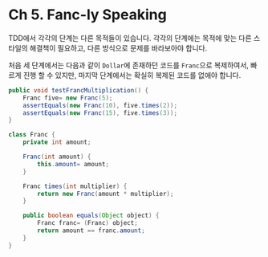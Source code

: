 # Ch 5. Fanc-ly Speaking

TDD에서 각각의 단계는 다른 목적들이 있습니다.
각각의 단계에는 목적에 맞는 다른 스타일의 해결책이 필요하고, 다른 방식으로 문제를 바라보아야 합니다.

처음 세 단계에서는 다음과 같이 `Dollar`에 존재하던 코드를 `Franc`으로 복제하여서,
빠르게 진행 할 수 있지만, 마지막 단계에서는 확실히 복제된 코드를 없애야 합니다.

```Java
public void testFrancMultiplication() {
    Franc five= new Franc(5);
    assertEquals(new Franc(10), five.times(2));
    assertEquals(new Franc(15), five.times(3));
}
```

```Java
class Franc {
    private int amount;

    Franc(int amount) {
        this.amount= amount;
    }

    Franc times(int multiplier) {
        return new Franc(amount * multiplier);
    }

    public boolean equals(Object object) {
        Franc franc= (Franc) object;
        return amount == franc.amount;
    }
}
```

